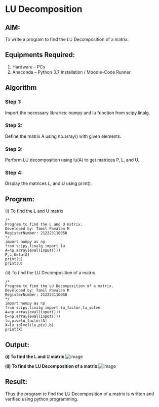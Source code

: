 # LU Decomposition 

## AIM:
To write a program to find the LU Decomposition of a matrix.

## Equipments Required:
1. Hardware – PCs
2. Anaconda – Python 3.7 Installation / Moodle-Code Runner

## Algorithm
### Step 1:
Import the necessary libraries: numpy and lu function from scipy.linalg.
### Step 2:
Define the matrix A using np.array() with given elements.
### Step 3:
Perform LU decomposition using lu(A) to get matrices P, L, and U.
### Step 4:
Display the matrices L, and U using print().
## Program:
(i) To find the L and U matrix
```
/*
Program to find the L and U matrix.
Developed by: Tamil Pavalan M
RegisterNumber: 212223110058
*/
import numpy as np
from scipy.linalg import lu
A=np.array(eval(input()))
P,L,U=lu(A)
print(L)
print(U)
```
(ii) To find the LU Decomposition of a matrix
```
/*
Program to find the LU Decomposition of a matrix.
Developed by: Tamil Pavalan M
RegisterNumber: 212223110058
*/
import numpy as np
from scipy.linalg import lu_factor,lu_solve
A=np.array(eval(input()))
b=np.array(eval(input()))
lu,piv=lu_factor(A)
X=lu_solve((lu,piv),b)
print(X)
```

## Output:
**(i) To find the L and U matrix**
![image](https://github.com/user-attachments/assets/f871f67b-2a7c-402f-8d3d-99cc0b66485c)

**(ii) To find the LU Decomposition of a matrix**
![image](https://github.com/user-attachments/assets/8c1c0069-3803-4b7c-811e-cb11c24dc885)




## Result:
Thus the program to find the LU Decomposition of a matrix is written and verified using python programming.

